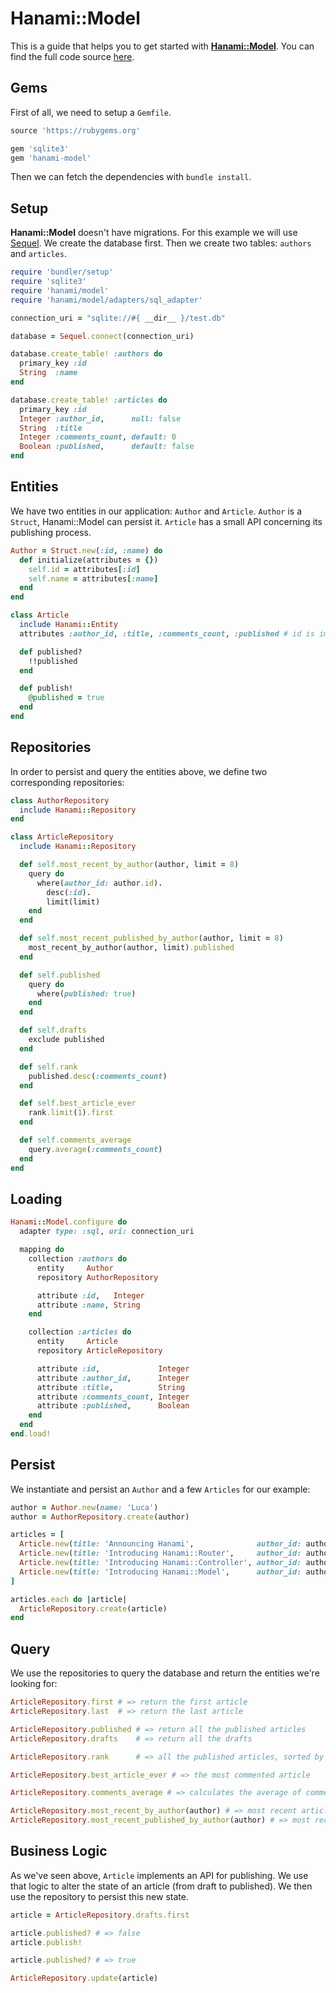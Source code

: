 # Hanami::Model

This is a guide that helps you to get started with [**Hanami::Model**](https://github.com/hanami/model).
You can find the full code source [here](https://gist.github.com/jodosha/11211048).

## Gems

First of all, we need to setup a `Gemfile`.

```ruby
source 'https://rubygems.org'

gem 'sqlite3'
gem 'hanami-model'
```

Then we can fetch the dependencies with `bundle install`.

## Setup

<a name="connection-url"></a>

**Hanami::Model** doesn't have migrations.
For this example we will use [Sequel](http://sequel.jeremyevans.net).
We create the database first.
Then we create two tables: `authors` and `articles`.

```ruby
require 'bundler/setup'
require 'sqlite3'
require 'hanami/model'
require 'hanami/model/adapters/sql_adapter'

connection_uri = "sqlite://#{ __dir__ }/test.db"

database = Sequel.connect(connection_uri)

database.create_table! :authors do
  primary_key :id
  String  :name
end

database.create_table! :articles do
  primary_key :id
  Integer :author_id,      null: false
  String  :title
  Integer :comments_count, default: 0
  Boolean :published,      default: false
end
```

## Entities

We have two entities in our application: `Author` and `Article`.
`Author` is a `Struct`, Hanami::Model can persist it.
`Article` has a small API concerning its publishing process.

```ruby
Author = Struct.new(:id, :name) do
  def initialize(attributes = {})
    self.id = attributes[:id]
    self.name = attributes[:name]
  end
end

class Article
  include Hanami::Entity
  attributes :author_id, :title, :comments_count, :published # id is implicit

  def published?
    !!published
  end

  def publish!
    @published = true
  end
end
```

## Repositories

In order to persist and query the entities above, we define two corresponding repositories:

```ruby
class AuthorRepository
  include Hanami::Repository
end

class ArticleRepository
  include Hanami::Repository

  def self.most_recent_by_author(author, limit = 8)
    query do
      where(author_id: author.id).
        desc(:id).
        limit(limit)
    end
  end

  def self.most_recent_published_by_author(author, limit = 8)
    most_recent_by_author(author, limit).published
  end

  def self.published
    query do
      where(published: true)
    end
  end

  def self.drafts
    exclude published
  end

  def self.rank
    published.desc(:comments_count)
  end

  def self.best_article_ever
    rank.limit(1).first
  end

  def self.comments_average
    query.average(:comments_count)
  end
end
```

## Loading

```ruby
Hanami::Model.configure do
  adapter type: :sql, uri: connection_uri

  mapping do
    collection :authors do
      entity     Author
      repository AuthorRepository

      attribute :id,   Integer
      attribute :name, String
    end

    collection :articles do
      entity     Article
      repository ArticleRepository

      attribute :id,             Integer
      attribute :author_id,      Integer
      attribute :title,          String
      attribute :comments_count, Integer
      attribute :published,      Boolean
    end
  end
end.load!
```

## Persist

We instantiate and persist an `Author` and a few `Articles` for our example:

```ruby
author = Author.new(name: 'Luca')
author = AuthorRepository.create(author)

articles = [
  Article.new(title: 'Announcing Hanami',              author_id: author.id, comments_count: 123, published: true),
  Article.new(title: 'Introducing Hanami::Router',     author_id: author.id, comments_count: 63,  published: true),
  Article.new(title: 'Introducing Hanami::Controller', author_id: author.id, comments_count: 82,  published: true),
  Article.new(title: 'Introducing Hanami::Model',      author_id: author.id)
]

articles.each do |article|
  ArticleRepository.create(article)
end
```

## Query

We use the repositories to query the database and return the entities we're looking for:

```ruby
ArticleRepository.first # => return the first article
ArticleRepository.last  # => return the last article

ArticleRepository.published # => return all the published articles
ArticleRepository.drafts    # => return all the drafts

ArticleRepository.rank      # => all the published articles, sorted by popularity

ArticleRepository.best_article_ever # => the most commented article

ArticleRepository.comments_average # => calculates the average of comments across all the published articles.

ArticleRepository.most_recent_by_author(author) # => most recent articles by an author (drafts and published).
ArticleRepository.most_recent_published_by_author(author) # => most recent published articles by an author
```

## Business Logic

As we've seen above, `Article` implements an API for publishing.
We use that logic to alter the state of an article (from draft to published).
We then use the repository to persist this new state.

```ruby
article = ArticleRepository.drafts.first

article.published? # => false
article.publish!

article.published? # => true

ArticleRepository.update(article)
```
